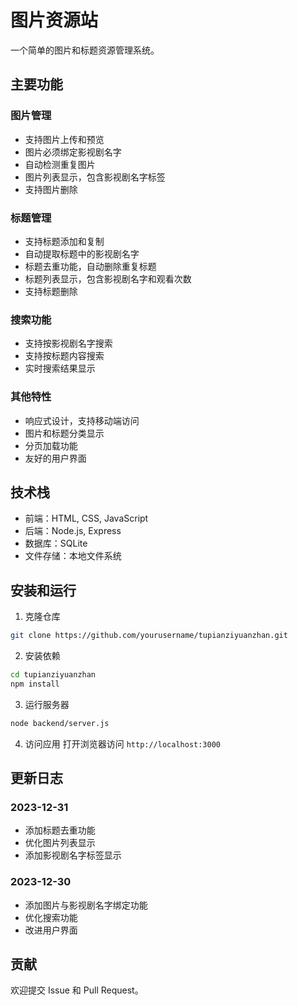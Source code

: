 # 图片资源站

一个简单的图片和标题资源管理系统。

## 主要功能

### 图片管理
- 支持图片上传和预览
- 图片必须绑定影视剧名字
- 自动检测重复图片
- 图片列表显示，包含影视剧名字标签
- 支持图片删除

### 标题管理
- 支持标题添加和复制
- 自动提取标题中的影视剧名字
- 标题去重功能，自动删除重复标题
- 标题列表显示，包含影视剧名字和观看次数
- 支持标题删除

### 搜索功能
- 支持按影视剧名字搜索
- 支持按标题内容搜索
- 实时搜索结果显示

### 其他特性
- 响应式设计，支持移动端访问
- 图片和标题分类显示
- 分页加载功能
- 友好的用户界面

## 技术栈

- 前端：HTML, CSS, JavaScript
- 后端：Node.js, Express
- 数据库：SQLite
- 文件存储：本地文件系统

## 安装和运行

1. 克隆仓库
```bash
git clone https://github.com/yourusername/tupianziyuanzhan.git
```

2. 安装依赖
```bash
cd tupianziyuanzhan
npm install
```

3. 运行服务器
```bash
node backend/server.js
```

4. 访问应用
打开浏览器访问 `http://localhost:3000`

## 更新日志

### 2023-12-31
- 添加标题去重功能
- 优化图片列表显示
- 添加影视剧名字标签显示

### 2023-12-30
- 添加图片与影视剧名字绑定功能
- 优化搜索功能
- 改进用户界面

## 贡献

欢迎提交 Issue 和 Pull Request。 